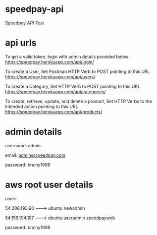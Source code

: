 # speedpay-api
Speedpay API Test

# api urls
To get a valid token, login with admin details provided below
https://speedpay.herokuapp.com/api/login/

To create a User, Set Postman HTTP Verb to POST pointing to this URL
https://speedpay.herokuapp.com/api/users/

To create a Category, Set HTTP Verb to POST pointing to this URL
https://speedpay.herokuapp.com/api/categories/

To create, retrieve, update, and delete a product, Set HTTP Verbs to the
intended action pointing to this URL
https://speedpay.herokuapp.com/api/products/

# admin details
username: admin

email: admin@speedpay.com

password: brainy1998


# aws root user details
users

  54.208.193.90 ---> ubuntu newadmin 
  
  54.156.104.107 ---> ubuntu useradmin speedpayweb 
 
 password:
    brainy1998
